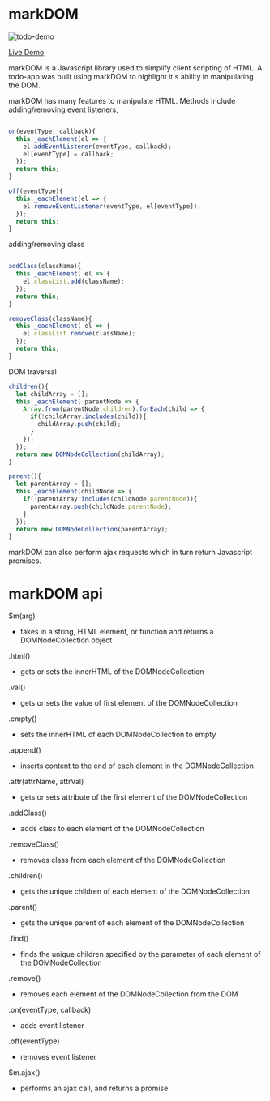 # markDOM

![todo-demo](./screenshots/todoapp-demo.gif)

<a target="_blank" href='http://sunnygwong.com/markDOM/'>Live Demo</a>

markDOM is a Javascript library used to simplify client scripting of HTML. A todo-app was built using markDOM to highlight it's ability in manipulating the DOM.

markDOM has many features to manipulate HTML. Methods include adding/removing event listeners,

``` javascript

on(eventType, callback){
  this._eachElement(el => {
    el.addEventListener(eventType, callback);
    el[eventType] = callback;
  });
  return this;
}

off(eventType){
  this._eachElement(el => {
    el.removeEventListener(eventType, el[eventType]);
  });
  return this;
}

```

adding/removing class

``` javascript

addClass(className){
  this._eachElement( el => {
    el.classList.add(className);
  });
  return this;
}

removeClass(className){
  this._eachElement( el => {
    el.classList.remove(className);
  });
  return this;
}

```

DOM traversal

``` javascript
children(){
  let childArray = [];
  this._eachElement( parentNode => {
    Array.from(parentNode.children).forEach(child => {
      if(!childArray.includes(child)){
        childArray.push(child);
      }
    });
  });
  return new DOMNodeCollection(childArray);
}

parent(){
  let parentArray = [];
  this._eachElement(childNode => {
    if(!parentArray.includes(childNode.parentNode)){
      parentArray.push(childNode.parentNode);
    }
  });
  return new DOMNodeCollection(parentArray);
}

```

markDOM can also perform ajax requests which in turn return Javascript promises. 

# markDOM api

$m(arg)
- takes in a string, HTML element, or function and returns a DOMNodeCollection object

.html()
- gets or sets the innerHTML of the DOMNodeCollection

.val()
- gets or sets the value of first element of the DOMNodeCollection

.empty() 
- sets the innerHTML of each DOMNodeCollection to empty

.append()
- inserts content to the end of each element in the DOMNodeCollection

.attr(attrName, attrVal)
- gets or sets attribute of the first element of the DOMNodeCollection

.addClass()
- adds class to each element of the DOMNodeCollection

.removeClass()
- removes class from each element of the DOMNodeCollection

.children()
- gets the unique children of each element of the DOMNodeCollection

.parent()
- gets the unique parent of each element of the DOMNodeCollection

.find()
- finds the unique children specified by the parameter of each element of the DOMNodeCollection

.remove()
- removes each element of the DOMNodeCollection from the DOM

.on(eventType, callback)
- adds event listener

.off(eventType)
- removes event listener

$m.ajax()
- performs an ajax call, and returns a promise

